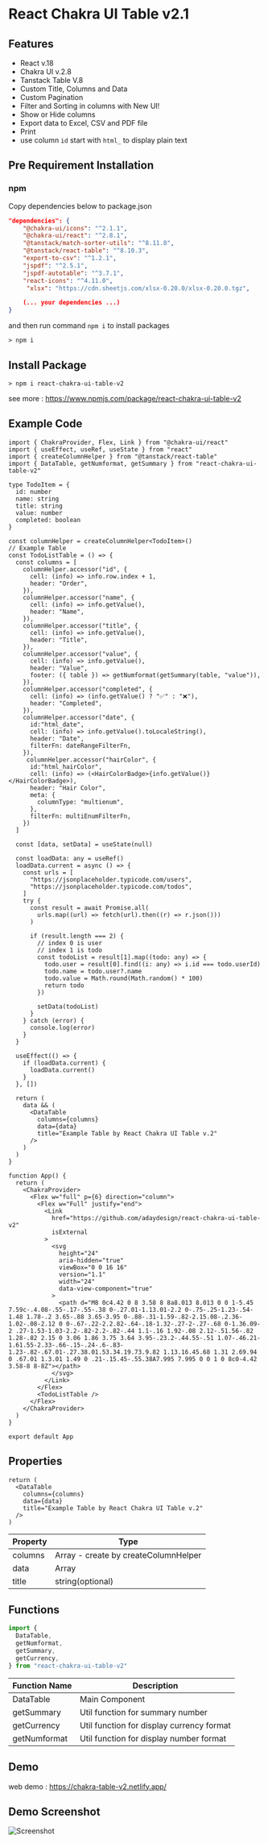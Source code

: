 # React Chakra UI Table v2.1

## Features

- React v.18
- Chakra UI v.2.8
- Tanstack Table V.8
- Custom Title, Columns and Data
- Custom Pagination
- Filter and Sorting in columns with New UI!
- Show or Hide columns
- Export data to Excel, CSV and PDF file
- Print
- use column `id` start with `html_` to display plain text

## Pre Requirement Installation

### npm

Copy dependencies below to package.json

```json
"dependencies": {
    "@chakra-ui/icons": "^2.1.1",
    "@chakra-ui/react": "^2.8.1",
    "@tanstack/match-sorter-utils": "^8.11.8",
    "@tanstack/react-table": "^8.10.3",
    "export-to-csv": "^1.2.1",
    "jspdf": "^2.5.1",
    "jspdf-autotable": "^3.7.1",
    "react-icons": "^4.11.0",
     "xlsx": "https://cdn.sheetjs.com/xlsx-0.20.0/xlsx-0.20.0.tgz",

    (... your dependencies ...)
}
```

and then run command `npm i` to install packages

```
> npm i
```

## Install Package

```
> npm i react-chakra-ui-table-v2
```

see more : https://www.npmjs.com/package/react-chakra-ui-table-v2

## Example Code

```tsx
import { ChakraProvider, Flex, Link } from "@chakra-ui/react"
import { useEffect, useRef, useState } from "react"
import { createColumnHelper } from "@tanstack/react-table"
import { DataTable, getNumformat, getSummary } from "react-chakra-ui-table-v2"

type TodoItem = {
  id: number
  name: string
  title: string
  value: number
  completed: boolean
}

const columnHelper = createColumnHelper<TodoItem>()
// Example Table
const TodoListTable = () => {
  const columns = [
    columnHelper.accessor("id", {
      cell: (info) => info.row.index + 1,
      header: "Order",
    }),
    columnHelper.accessor("name", {
      cell: (info) => info.getValue(),
      header: "Name",
    }),
    columnHelper.accessor("title", {
      cell: (info) => info.getValue(),
      header: "Title",
    }),
    columnHelper.accessor("value", {
      cell: (info) => info.getValue(),
      header: "Value",
      footer: ({ table }) => getNumformat(getSummary(table, "value")),
    }),
    columnHelper.accessor("completed", {
      cell: (info) => (info.getValue() ? "✅" : "❌"),
      header: "Completed",
    }),
    columnHelper.accessor("date", {
      id:"html_date",
      cell: (info) => info.getValue().toLocaleString(),
      header: "Date",
      filterFn: dateRangeFilterFn,
    }),
     columnHelper.accessor("hairColor", {
      id:"html_hairColor",
      cell: (info) => (<HairColorBadge>{info.getValue()}</HairColorBadge>),
      header: "Hair Color",
      meta: {
        columnType: "multienum",
      },
      filterFn: multiEnumFilterFn,
    })
  ]

  const [data, setData] = useState(null)

  const loadData: any = useRef()
  loadData.current = async () => {
    const urls = [
      "https://jsonplaceholder.typicode.com/users",
      "https://jsonplaceholder.typicode.com/todos",
    ]
    try {
      const result = await Promise.all(
        urls.map((url) => fetch(url).then((r) => r.json()))
      )

      if (result.length === 2) {
        // index 0 is user
        // index 1 is todo
        const todoList = result[1].map((todo: any) => {
          todo.user = result[0].find((i: any) => i.id === todo.userId)
          todo.name = todo.user?.name
          todo.value = Math.round(Math.random() * 100)
          return todo
        })

        setData(todoList)
      }
    } catch (error) {
      console.log(error)
    }
  }

  useEffect(() => {
    if (loadData.current) {
      loadData.current()
    }
  }, [])

  return (
    data && (
      <DataTable
        columns={columns}
        data={data}
        title="Example Table by React Chakra UI Table v.2"
      />
    )
  )
}

function App() {
  return (
    <ChakraProvider>
      <Flex w="full" p={6} direction="column">
        <Flex w="Full" justify="end">
          <Link
            href="https://github.com/adaydesign/react-chakra-ui-table-v2"
            isExternal
          >
            <svg
              height="24"
              aria-hidden="true"
              viewBox="0 0 16 16"
              version="1.1"
              width="24"
              data-view-component="true"
            >
              <path d="M8 0c4.42 0 8 3.58 8 8a8.013 8.013 0 0 1-5.45 7.59c-.4.08-.55-.17-.55-.38 0-.27.01-1.13.01-2.2 0-.75-.25-1.23-.54-1.48 1.78-.2 3.65-.88 3.65-3.95 0-.88-.31-1.59-.82-2.15.08-.2.36-1.02-.08-2.12 0 0-.67-.22-2.2.82-.64-.18-1.32-.27-2-.27-.68 0-1.36.09-2 .27-1.53-1.03-2.2-.82-2.2-.82-.44 1.1-.16 1.92-.08 2.12-.51.56-.82 1.28-.82 2.15 0 3.06 1.86 3.75 3.64 3.95-.23.2-.44.55-.51 1.07-.46.21-1.61.55-2.33-.66-.15-.24-.6-.83-1.23-.82-.67.01-.27.38.01.53.34.19.73.9.82 1.13.16.45.68 1.31 2.69.94 0 .67.01 1.3.01 1.49 0 .21-.15.45-.55.38A7.995 7.995 0 0 1 0 8c0-4.42 3.58-8 8-8Z"></path>
            </svg>
          </Link>
        </Flex>
        <TodoListTable />
      </Flex>
    </ChakraProvider>
  )
}

export default App
```

## Properties

```tsx
return (
  <DataTable
    columns={columns}
    data={data}
    title="Example Table by React Chakra UI Table v.2"
  />
)
```

| Property | Type                                 |
| -------- | ------------------------------------ |
| columns  | Array - create by createColumnHelper |
| data     | Array                                |
| title    | string(optional)                     |

## Functions

```ts
import {
  DataTable,
  getNumformat,
  getSummary,
  getCurrency,
} from "react-chakra-ui-table-v2"
```

| Function Name | Description                               |
| ------------- | ----------------------------------------- |
| DataTable     | Main Component                            |
| getSummary    | Util function for summary number          |
| getCurrency   | Util function for display currency format |
| getNumformat  | Util function for display number format   |

## Demo

web demo : https://chakra-table-v2.netlify.app/

## Demo Screenshot

![Screenshot](https://raw.githubusercontent.com/adaydesign/react-chakra-ui-table-v2/main/public/demo.png)
